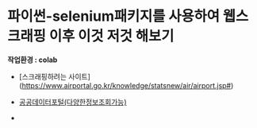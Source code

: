 # 파이썬-selenium패키지를 사용하여 웹스크래핑 이후 이것 저것 해보기
**작업환경 : colab**


* [스크래핑하려는 사이트] (https://www.airportal.go.kr/knowledge/statsnew/air/airport.jsp#)
  
* [공공데이터포털(다양한정보조회가능)](https://www.data.go.kr/index.do)

* 
